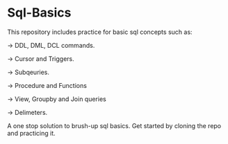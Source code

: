 # Sql-Basics
This repository includes practice for basic sql concepts such as: 

-> DDL, DML, DCL commands.  

-> Cursor and Triggers.

-> Subqeuries.

-> Procedure and Functions

-> View, Groupby and Join queries

-> Delimeters.

A one stop solution to brush-up sql basics. Get started by cloning the repo and practicing it.
